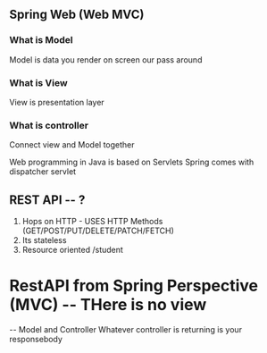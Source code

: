 ## Spring Web (Web MVC)
### What is Model
Model is data you render on screen our pass around 

### What is View 
View is presentation layer 

### What is controller 
Connect view and Model together 

Web programming in Java is based on Servlets
Spring comes with dispatcher servlet 

## REST API --  ? 
1. Hops on HTTP - USES HTTP Methods (GET/POST/PUT/DELETE/PATCH/FETCH)
2. Its stateless 
3. Resource oriented  /student

# RestAPI from Spring Perspective (MVC) -- THere is no view
 -- Model and Controller 
    Whatever controller is returning is your responsebody 


